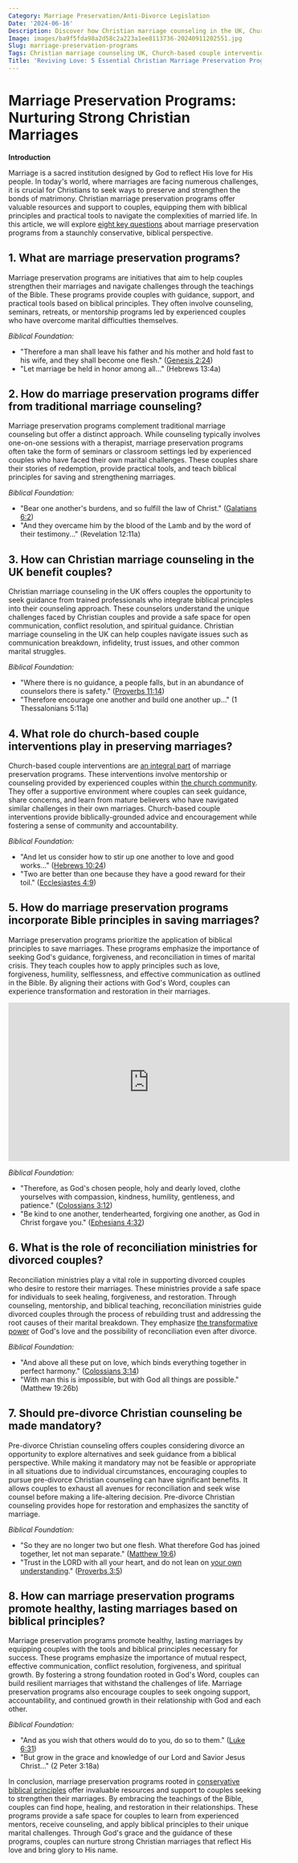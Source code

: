 ```yaml
---
Category: Marriage Preservation/Anti-Divorce Legislation
Date: '2024-06-16'
Description: Discover how Christian marriage counseling in the UK, Church-based couple interventions, and pre-divorce Christian counseling can help save marriages using Bible principles. Explore reconciliation ministries for divorced couples, emphasizing the importance of preserving marriages through faith-based approaches.
Image: images/ba9f5fda98a2d58c2a223a1ee8113736-20240911202551.jpg
Slug: marriage-preservation-programs
Tags: Christian marriage counseling UK, Church-based couple intervention, Saving marriages Bible principles, Reconciliation ministry divorced couples, Pre-divorce Christian counseling mandatory
Title: 'Reviving Love: 5 Essential Christian Marriage Preservation Programs'
---
```


# Marriage Preservation Programs: Nurturing Strong Christian Marriages

**Introduction**

Marriage is a sacred institution designed by God to reflect His love for His people. In today's world, where marriages are facing numerous challenges, it is crucial for Christians to seek ways to preserve and strengthen the bonds of matrimony. Christian marriage preservation programs offer valuable resources and support to couples, equipping them with biblical principles and practical tools to navigate the complexities of married life. In this article, we will explore [eight key questions](/identifying-marxist-influence) about marriage preservation programs from a staunchly conservative, biblical perspective.

## 1. What are marriage preservation programs?

Marriage preservation programs are initiatives that aim to help couples strengthen their marriages and navigate challenges through the teachings of the Bible. These programs provide couples with guidance, support, and practical tools based on biblical principles. They often involve counseling, seminars, retreats, or mentorship programs led by experienced couples who have overcome marital difficulties themselves.

*Biblical Foundation:*
- "Therefore a man shall leave his father and his mother and hold fast to his wife, and they shall become one flesh." ([Genesis 2:24](https://www.bibleref.com/Genesis/2/Genesis-2-24.html))
- "Let marriage be held in honor among all..." (Hebrews 13:4a)

## 2. How do marriage preservation programs differ from traditional marriage counseling?

Marriage preservation programs complement traditional marriage counseling but offer a distinct approach. While counseling typically involves one-on-one sessions with a therapist, marriage preservation programs often take the form of seminars or classroom settings led by experienced couples who have faced their own marital challenges. These couples share their stories of redemption, provide practical tools, and teach biblical principles for saving and strengthening marriages.

*Biblical Foundation:*
- "Bear one another's burdens, and so fulfill the law of Christ." ([Galatians 6:2](https://www.bibleref.com/Galatians/6/Galatians-6-2.html))
- "And they overcame him by the blood of the Lamb and by the word of their testimony..." (Revelation 12:11a)

## 3. How can Christian marriage counseling in the UK benefit couples?

Christian marriage counseling in the UK offers couples the opportunity to seek guidance from trained professionals who integrate biblical principles into their counseling approach. These counselors understand the unique challenges faced by Christian couples and provide a safe space for open communication, conflict resolution, and spiritual guidance. Christian marriage counseling in the UK can help couples navigate issues such as communication breakdown, infidelity, trust issues, and other common marital struggles.

*Biblical Foundation:*
- "Where there is no guidance, a people falls, but in an abundance of counselors there is safety." ([Proverbs 11:14](https://www.bibleref.com/Proverbs/11/Proverbs-11-14.html))
- "Therefore encourage one another and build one another up..." (1 Thessalonians 5:11a)

## 4. What role do church-based couple interventions play in preserving marriages?

Church-based couple interventions are [an integral part](/resisting-gender-confusion) of marriage preservation programs. These interventions involve mentorship or counseling provided by experienced couples within [the church community](/unveiling-the-prophetic-gift-meaning-and-relevance-for-christian-believers). They offer a supportive environment where couples can seek guidance, share concerns, and learn from mature believers who have navigated similar challenges in their own marriages. Church-based couple interventions provide biblically-grounded advice and encouragement while fostering a sense of community and accountability.

*Biblical Foundation:*
- "And let us consider how to stir up one another to love and good works..." ([Hebrews 10:24](https://www.bibleref.com/Hebrews/10/Hebrews-10-24.html))
- "Two are better than one because they have a good reward for their toil." ([Ecclesiastes 4:9](https://www.bibleref.com/Ecclesiastes/4/Ecclesiastes-4-9.html))

## 5. How do marriage preservation programs incorporate Bible principles in saving marriages?

Marriage preservation programs prioritize the application of biblical principles to save marriages. These programs emphasize the importance of seeking God's guidance, forgiveness, and reconciliation in times of marital crisis. They teach couples how to apply principles such as love, forgiveness, humility, selflessness, and effective communication as outlined in the Bible. By aligning their actions with God's Word, couples can experience transformation and restoration in their marriages.


<iframe width="560" height="315" src="https://www.youtube.com/embed/ksMaa5PUs9Q" frameborder="0" allow="autoplay; encrypted-media" allowfullscreen></iframe>


*Biblical Foundation:*
- "Therefore, as God's chosen people, holy and dearly loved, clothe yourselves with compassion, kindness, humility, gentleness, and patience." ([Colossians 3:12](https://www.bibleref.com/Colossians/3/Colossians-3-12.html))
- "Be kind to one another, tenderhearted, forgiving one another, as God in Christ forgave you." ([Ephesians 4:32](https://www.bibleref.com/Ephesians/4/Ephesians-4-32.html))

## 6. What is the role of reconciliation ministries for divorced couples?

Reconciliation ministries play a vital role in supporting divorced couples who desire to restore their marriages. These ministries provide a safe space for individuals to seek healing, forgiveness, and restoration. Through counseling, mentorship, and biblical teaching, reconciliation ministries guide divorced couples through the process of rebuilding trust and addressing the root causes of their marital breakdown. They emphasize [the transformative power](/reviving-christian-traditions) of God's love and the possibility of reconciliation even after divorce.

*Biblical Foundation:*
- "And above all these put on love, which binds everything together in perfect harmony." ([Colossians 3:14](https://www.bibleref.com/Colossians/3/Colossians-3-14.html))
- "With man this is impossible, but with God all things are possible." (Matthew 19:26b)

## 7. Should pre-divorce Christian counseling be made mandatory?

Pre-divorce Christian counseling offers couples considering divorce an opportunity to explore alternatives and seek guidance from a biblical perspective. While making it mandatory may not be feasible or appropriate in all situations due to individual circumstances, encouraging couples to pursue pre-divorce Christian counseling can have significant benefits. It allows couples to exhaust all avenues for reconciliation and seek wise counsel before making a life-altering decision. Pre-divorce Christian counseling provides hope for restoration and emphasizes the sanctity of marriage.

*Biblical Foundation:*
- "So they are no longer two but one flesh. What therefore God has joined together, let not man separate." ([Matthew 19:6](https://www.bibleref.com/Matthew/19/Matthew-19-6.html))
- "Trust in the LORD with all your heart, and do not lean on [your own understanding](/dive-into-inspiring-christian-biographies-the-ultimate-guide-for-believers)." ([Proverbs 3:5](https://www.bibleref.com/Proverbs/3/Proverbs-3-5.html))

## 8. How can marriage preservation programs promote healthy, lasting marriages based on biblical principles?

Marriage preservation programs promote healthy, lasting marriages by equipping couples with the tools and biblical principles necessary for success. These programs emphasize the importance of mutual respect, effective communication, conflict resolution, forgiveness, and spiritual growth. By fostering a strong foundation rooted in God's Word, couples can build resilient marriages that withstand the challenges of life. Marriage preservation programs also encourage couples to seek ongoing support, accountability, and continued growth in their relationship with God and each other.

*Biblical Foundation:*
- "And as you wish that others would do to you, do so to them." ([Luke 6:31](https://www.bibleref.com/Luke/6/Luke-6-31.html))
- "But grow in the grace and knowledge of our Lord and Savior Jesus Christ..." (2 Peter 3:18a)

In conclusion, marriage preservation programs rooted in [conservative biblical principles](/opposing-womens-ordination) offer invaluable resources and support to couples seeking to strengthen their marriages. By embracing the teachings of the Bible, couples can find hope, healing, and restoration in their relationships. These programs provide a safe space for couples to learn from experienced mentors, receive counseling, and apply biblical principles to their unique marital challenges. Through God's grace and the guidance of these programs, couples can nurture strong Christian marriages that reflect His love and bring glory to His name.
